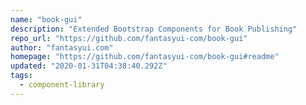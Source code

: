 ```yaml
---
name: "book-gui"
description: "Extended Bootstrap Components for Book Publishing"
repo_url: "https://github.com/fantasyui-com/book-gui"
author: "fantasyui.com"
homepage: "https://github.com/fantasyui-com/book-gui#readme"
updated: "2020-01-31T04:38:40.292Z"
tags: 
  - component-library
---
```

